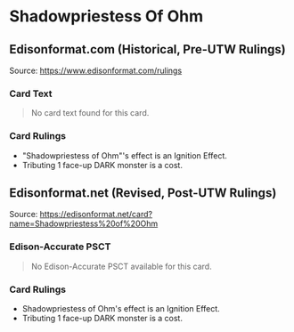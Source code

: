 # Shadowpriestess Of Ohm

## Edisonformat.com (Historical, Pre-UTW Rulings)

Source: https://www.edisonformat.com/rulings

### Card Text

> No card text found for this card.

### Card Rulings

*   "Shadowpriestess of Ohm"'s effect is an Ignition Effect.
*   Tributing 1 face-up DARK monster is a cost.

## Edisonformat.net (Revised, Post-UTW Rulings)

Source: https://edisonformat.net/card?name=Shadowpriestess%20of%20Ohm

### Edison-Accurate PSCT

> No Edison-Accurate PSCT available for this card.

### Card Rulings

*   Shadowpriestess of Ohm's effect is an Ignition Effect.
*   Tributing 1 face-up DARK monster is a cost.
            